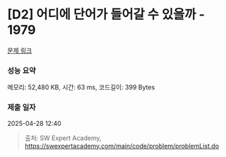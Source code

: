 # [D2] 어디에 단어가 들어갈 수 있을까 - 1979 

[문제 링크](https://swexpertacademy.com/main/code/problem/problemDetail.do?contestProbId=AV5PuPq6AaQDFAUq) 

### 성능 요약

메모리: 52,480 KB, 시간: 63 ms, 코드길이: 399 Bytes

### 제출 일자

2025-04-28 12:40



> 출처: SW Expert Academy, https://swexpertacademy.com/main/code/problem/problemList.do